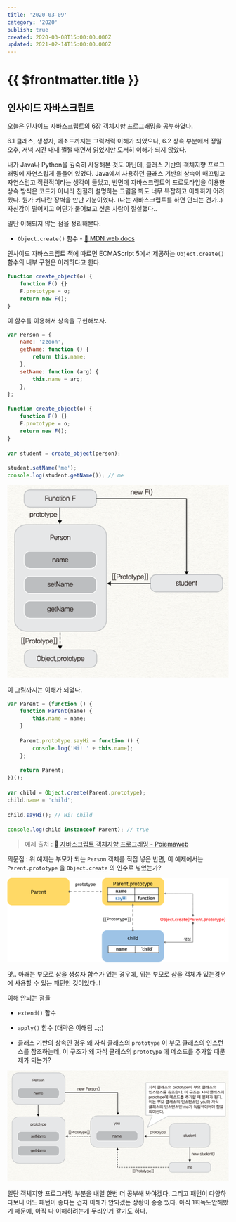 ```yaml
---
title: '2020-03-09'
category: '2020'
publish: true
created: 2020-03-08T15:00:00.000Z
updated: 2021-02-14T15:00:00.000Z
---
```


# {{ $frontmatter.title }}

## 인사이드 자바스크립트

오늘은 인사이드 자바스크립트의 6장 객체지향 프로그래밍을 공부하였다.

6.1 클래스, 생성자, 메소드까지는 그럭저럭 이해가 되었으나, 6.2 상속 부분에서 정말 오후, 저녁 시간 내내 쩔쩔 매면서 읽었지만 도저히 이해가 되지 않았다.

내가 Java나 Python을 깊숙히 사용해본 것도 아닌데, 클래스 기반의 객체지향 프로그래밍에 자연스럽게 물들어 있었다. Java에서 사용하던 클래스 기반의 상속이 매끄럽고자연스럽고 직관적이라는 생각이 들었고, 반면에 자바스크립트의 프로토타입을 이용한상속 방식은 코드가 아니라 친절히 설명하는 그림을 봐도 너무 복잡하고 이해하기 어려웠다. 뭔가 커다란 장벽을 만난 기분이었다. (나는 자바스크립트를 하면 안되는 건가..) 자신감이 떨어지고 어딘가 물어보고 싶은 사람이 절실했다..

일단 이해되지 않는 점을 정리해본다.

- `Object.create()` 함수 - [🔗 MDN web docs](https://developer.mozilla.org/ko/docs/Web/JavaScript/Reference/Global_Objects/Object/create)

인사이드 자바스크립트 책에 따르면 ECMAScript 5에서 제공하는 `Object.create()` 함수의 내부 구현은 이러하다고 한다.

```javascript
function create_object(o) {
	function F() {}
	F.prototype = o;
	return new F();
}
```

이 함수를 이용해서 상속을 구현해보자.

```javascript
var Person = {
	name: 'zzoon',
	getName: function () {
		return this.name;
	},
	setName: function (arg) {
		this.name = arg;
	},
};

function create_object(o) {
	function F() {}
	F.prototype = o;
	return new F();
}

var student = create_object(person);

student.setName('me');
console.log(student.getName()); // me
```

![2020-03-09-image-0](./images/2020-03-09-image-0.png)

이 그림까지는 이해가 되었다.

```javascript
var Parent = (function () {
	function Parent(name) {
		this.name = name;
	}

	Parent.prototype.sayHi = function () {
		console.log('Hi! ' + this.name);
	};

	return Parent;
})();

var child = Object.create(Parent.prototype);
child.name = 'child';

child.sayHi(); // Hi! child

console.log(child instanceof Parent); // true
```

> 예제 출처 : [🔗 자바스크립트 객체지향 프로그래밍 - Poiemaweb](https://poiemaweb.com/js-object-oriented-programming)

의문점 : 위 예제는 부모가 되는 `Person` 객체를 직접 넣은 반면, 이 예제에서는 `Parent.prototype` 을 `Object.create` 의 인수로 넣었는가?

![2020-03-09-image-1](./images/2020-03-09-image-1.png)

앗.. 아래는 부모로 삼을 생성자 함수가 있는 경우에, 위는 부모로 삼을 객체가 있는경우에 사용할 수 있는 패턴인 것이었다..!

이해 안되는 점들

- `extend()` 함수

- `apply()` 함수 (대략은 이해됨 ..;;)

- 클래스 기반의 상속인 경우 왜 자식 클래스의 `prototype` 이 부모 클래스의 인스턴스를 참조하는데, 이 구조가 왜 자식 클래스의 `prototype` 에 메소드를 추가할 때문제가 되는가?

![2020-03-09-image-2](./images/2020-03-09-image-2.png)

일단 객체지향 프로그래밍 부분을 내일 한번 더 공부해 봐야겠다. 그리고 패턴이 다양하다보니 어느 패턴이 좋다는 건지 이해가 안되겠는 상황이 종종 있다. 아직 1회독도안해봤기 때문에, 아직 다 이해하려는게 무리인거 같기도 하다.

